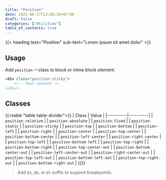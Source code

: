 ```yaml
---
title: "Position"
date: 2021-06-17T13:58:33+07:00
draft: false
categories: ["Utilities"]
table_of_contents: true
---
```


{{< heading text="Position" sub-text="Lorem ipsum sit amet dolor" >}}

## Usage

Add `position-*` class to block or inline block element.

``` html
<div class="position-sticky">
    <!-- Your content ->
</div>
```

## Classes

{{<table "table table-divider">}}
| Class | Value |
|----------|----------|
| `position-relative` |
| `position-absolute` |
| `position-fixed` |
| `position-static` |
| `position-sticky` |
| `position-top` |
| `position-bottom` |
| `position-left` |
| `position-right` |
| `position-center` |
| `position-top-center` |
| `position-bottom-center` |
| `position-left-center` |
| `position-right-center` |
| `position-top-left` |
| `position-bottom-left` |
| `position-top-right` |
| `position-bottom-right` |
| `position-top-center-out` |
| `position-bottom-center-out` |
| `position-left-center-out` |
| `position-right-center-out` |
| `position-top-left-out` |
| `position-bottom-left-out` |
| `position-top-right-out` |
| `position-bottom-right-out` |
{{</table>}}

> Add `@s`, `@m`, or `@l` suffix to support breakpoints